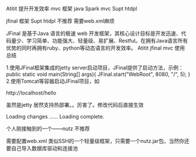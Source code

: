 Atitit 提升开发效率 mvc 框架 java
Spark mvc   Supt htdpl

jfinal 框架    Supt htdpl 不推荐
需要web.xml麻烦

JFinal 是基于Java 语言的极速 web 开发框架，其核心设计目标是开发迅速、代码量少、学习简单、功能强大、轻量级、易扩展、Restful。在拥有Java语言所有优势的同时再拥有ruby、python等动态语言的开发效率。
Atitit jfinal mvc 使用 总结



1.使用JFinal框架集成的jetty server启动项目，JFinal提供了启动方法，示例：
public static void main(String[] args){
JFinal.start("WebRoot", 8080, "/", 5);
}
2.使用Tomcat等容器启动JFinal项目，如


http://localhost/hello

虽然是jetty  居然支持热部署。。厉害了。修改代码后直接生效

Loading changes ......
Loading complete.



个人刚接触到的一个——nutz 不推荐

需要配置web.xml
类似SSH的一个轻量级框架，只需要一个nutz.jar包，当然你还要自己导入数据库驱动和连接池
